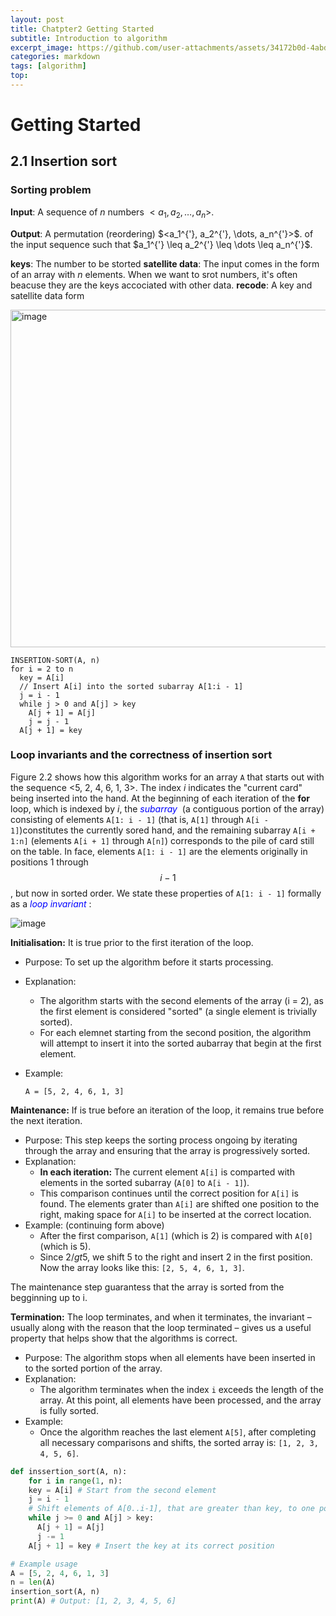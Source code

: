 ```yaml
---
layout: post
title: Chatpter2 Getting Started
subtitle: Introduction to algorithm
excerpt_image: https://github.com/user-attachments/assets/34172b0d-4abd-4f10-80f1-758d9cd140df
categories: markdown
tags: [algorithm]
top: 
---
```

# Getting Started 

## 2.1 Insertion sort

### Sorting problem 
**Input**: A sequence of $n$ numbers $<a_1, a_2, \dots, a_n>$.

**Output**: A permutation (reordering) $<a_1^\{'}, a_2^{'}, \dots, a_n^{'}>$. of the input sequence such that $a_1^\{'} \leq a_2^{'} \leq \dots \leq a_n^{'}$.

**keys**: The number to be storted
**satellite data**: The input comes in the form of an array with $n$ elements. When we want to srot numbers, it's often beacuse they are the keys accociated with other data.
**recode**: A key and satellite data form

<img width="540" alt="image" src="https://github.com/user-attachments/assets/34172b0d-4abd-4f10-80f1-758d9cd140df" />

```pseudocode
INSERTION-SORT(A, n)
for i = 2 to n
  key = A[i]
  // Insert A[i] into the sorted subarray A[1:i - 1]
  j = i - 1
  while j > 0 and A[j] > key
    A[j + 1] = A[j]
    j = j - 1
  A[j + 1] = key
```

### Loop invariants and the correctness of insertion sort

Figure 2.2 shows how this algorithm works for an array `A` that starts out with the sequence <5, 2, 4, 6, 1, 3>. The index $i$ indicates the "current card" being inserted into the hand. At the beginning of each iteration of the **for** loop, which is indexed by $i$, the <span style="color:blue">*subarray* </span> (a contiguous portion of the array) consisting of elements `A[1: i - 1]` (that is, `A[1]` through `A[i - 1]`)constitutes the currently sored hand, and the remaining subarray `A[i + 1:n]` (elements `A[i + 1]` through `A[n]`) corresponds to the pile of card still on the table. In face, elements `A[1: i - 1]` are the elements originally in positions 1 through $$i - 1$$, but now in sorted order. We state these properties of `A[1: i - 1]` formally as a <span style="color:blue">*loop invariant* </span>:

![image](https://github.com/user-attachments/assets/c3f3cc8b-26d0-4c53-9ef2-a6f0f4f95991)

**Initialisation:** It is true prior to the first iteration of the loop.

- Purpose: To set up the algorithm before it starts processing.
- Explanation:
  - The algorithm starts with the second elements of the array (i = 2), as the first element is considered "sorted" (a single element is trivially sorted).
  - For each elemnet starting from the second position, the algorithm will attempt to insert it into the sorted aubarray that begin at the first element.

- Example:

  `A = [5, 2, 4, 6, 1, 3]`

**Maintenance:** If is true before an iteration of the loop, it remains true before the next iteration.

- Purpose: This step keeps the sorting process ongoing by iterating through the array and ensuring that the array is progressively sorted.
- Explanation:
  - **In each iteration:** The current element `A[i]` is comparted with elements in the sorted subarray (`A[0]` to `A[i - 1]`).
  - This comparison continues until the correct position for `A[i]` is found. The elements grater than `A[i]` are shifted one position to the right, making space for `A[i]` to be inserted at the correct location.
- Example: (continuing form above)
  - After the first comparison, `A[1]` (which is 2) is compared with `A[0]` (which is 5).
  - Since $2 /gt 5$, we shift 5 to the right and insert 2 in the first position. Now the array looks like this: `[2, 5, 4, 6, 1, 3]`.

The maintenance step guarantess that the array is sorted from the begginning up to i.

**Termination:** The loop terminates, and when it terminates, the invariant – usually along with the reason that the loop terminated – gives us a useful property that helps show that the algorithms is correct.

- Purpose: The algorithm stops when all elements have been inserted in to the sorted portion of the array.
- Explanation:
  - The algorithm terminates when the index `i` exceeds the length of the array. At this point, all elements have been processed, and the array is fully sorted.
- Example:
  - Once the algorithm reaches the last element `A[5]`, after completing all necessary comparisons and shifts, the sorted array is: `[1, 2, 3, 4, 5, 6]`.

```python
def inssertion_sort(A, n):
	for i in range(1, n):
    key = A[i] # Start from the second element
    j = i - 1
    # Shift elements of A[0..i-1], that are greater than key, to one postion ahead 
    while j >= 0 and A[j] > key:
      A[j + 1] = A[j]
      j -= 1
    A[j + 1] = key # Insert the key at its correct position

# Example usage
A = [5, 2, 4, 6, 1, 3]
n = len(A)
insertion_sort(A, n)
print(A) # Output: [1, 2, 3, 4, 5, 6]
```





